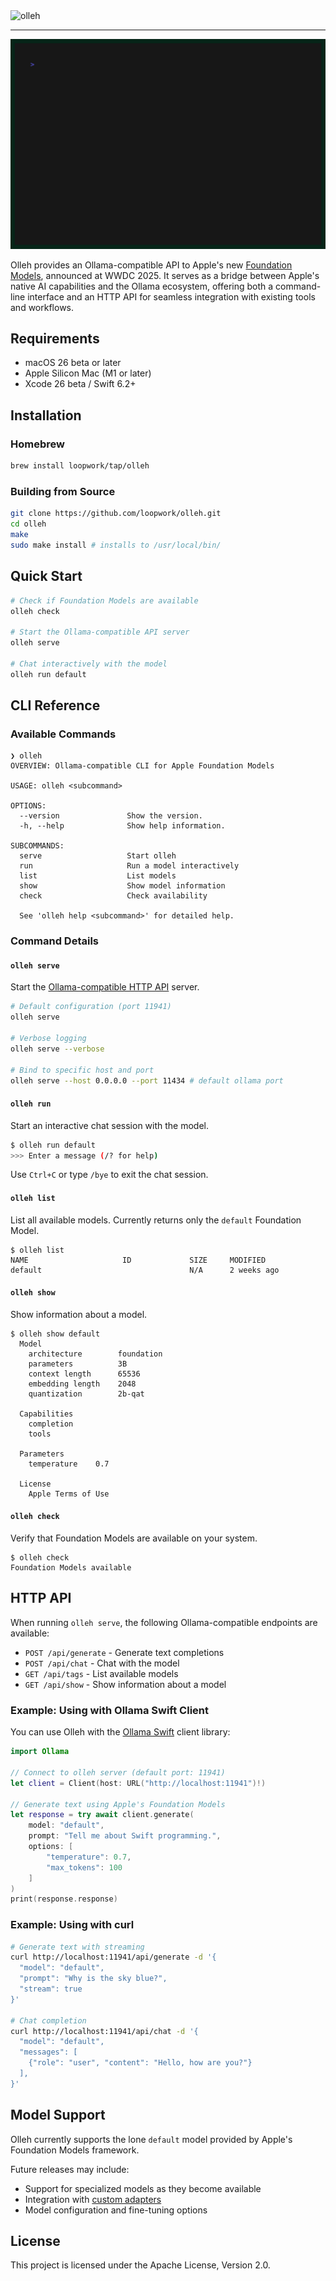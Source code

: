 <picture>
  <source media="(prefers-color-scheme: dark)" srcset="Assets/logo-dark.svg">
  <source media="(prefers-color-scheme: light)" srcset="Assets/logo-light.svg">
  <img alt="olleh" width="250">
</picture>

---

![Screen recording of olleh command running interactively](/demo.gif)

Olleh provides an Ollama-compatible API to Apple's new
[Foundation Models](https://developer.apple.com/documentation/foundationmodels),
announced at WWDC 2025.
It serves as a bridge between Apple's native AI capabilities and the
Ollama ecosystem, offering both a command-line interface and an HTTP API
for seamless integration with existing tools and workflows.

## Requirements

- macOS 26 beta or later
- Apple Silicon Mac (M1 or later)
- Xcode 26 beta / Swift 6.2+

## Installation

### Homebrew

```bash
brew install loopwork/tap/olleh
```

### Building from Source

```bash
git clone https://github.com/loopwork/olleh.git
cd olleh
make
sudo make install # installs to /usr/local/bin/
```

## Quick Start

```bash
# Check if Foundation Models are available
olleh check

# Start the Ollama-compatible API server
olleh serve

# Chat interactively with the model
olleh run default
```

## CLI Reference

### Available Commands

```terminal
❯ olleh
OVERVIEW: Ollama-compatible CLI for Apple Foundation Models

USAGE: olleh <subcommand>

OPTIONS:
  --version               Show the version.
  -h, --help              Show help information.

SUBCOMMANDS:
  serve                   Start olleh
  run                     Run a model interactively
  list                    List models
  show                    Show model information
  check                   Check availability

  See 'olleh help <subcommand>' for detailed help.
```

### Command Details

#### `olleh serve`

Start the [Ollama-compatible HTTP API](https://github.com/ollama/ollama/blob/main/docs/api.md) server.

```bash
# Default configuration (port 11941)
olleh serve

# Verbose logging
olleh serve --verbose

# Bind to specific host and port
olleh serve --host 0.0.0.0 --port 11434 # default ollama port 
```

#### `olleh run`

Start an interactive chat session with the model.

```bash
$ olleh run default
>>> Enter a message (/? for help)
```

Use `Ctrl+C` or type `/bye` to exit the chat session.

#### `olleh list`

List all available models.
Currently returns only the `default` Foundation Model.

```console
$ olleh list
NAME                     ID             SIZE     MODIFIED
default                                 N/A      2 weeks ago
```

#### `olleh show`

Show information about a model.

```console
$ olleh show default
  Model
    architecture        foundation
    parameters          3B
    context length      65536
    embedding length    2048
    quantization        2b-qat

  Capabilities
    completion
    tools

  Parameters
    temperature    0.7

  License
    Apple Terms of Use
```

#### `olleh check`

Verify that Foundation Models are available on your system.

```console
$ olleh check
Foundation Models available
```

## HTTP API

When running `olleh serve`,
the following Ollama-compatible endpoints are available:

- `POST /api/generate` - Generate text completions
- `POST /api/chat` - Chat with the model
- `GET /api/tags` - List available models
- `GET /api/show` - Show information about a model

### Example: Using with Ollama Swift Client

You can use Olleh with the
[Ollama Swift](https://github.com/loopwork/ollama-swift)
client library:

```swift
import Ollama

// Connect to olleh server (default port: 11941)
let client = Client(host: URL("http://localhost:11941")!)

// Generate text using Apple's Foundation Models
let response = try await client.generate(
    model: "default",
    prompt: "Tell me about Swift programming.",
    options: [
        "temperature": 0.7,
        "max_tokens": 100
    ]
)
print(response.response)
```

### Example: Using with curl

```bash
# Generate text with streaming
curl http://localhost:11941/api/generate -d '{
  "model": "default",
  "prompt": "Why is the sky blue?",
  "stream": true
}'

# Chat completion
curl http://localhost:11941/api/chat -d '{
  "model": "default",
  "messages": [
    {"role": "user", "content": "Hello, how are you?"}
  ],
}'
```

## Model Support

Olleh currently supports the lone `default` model
provided by Apple's Foundation Models framework.

Future releases may include:
- Support for specialized models as they become available
- Integration with [custom adapters](https://developer.apple.com/apple-intelligence/foundation-models-adapter/)
- Model configuration and fine-tuning options

## License

This project is licensed under the Apache License, Version 2.0.
